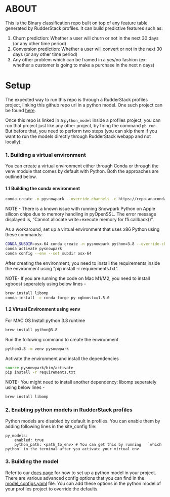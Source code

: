 # ABOUT

This is the Binary classification repo built on top of any feature table generated by RudderStack profiles. It can build predictive features such as:
1. Churn prediction: Whether a user will churn or not in the next 30 days (or any other time period)
2. Conversion prediction: Whether a user will convert or not in the next 30 days (or any other time period)
3. Any other problem which can be framed in a yes/no fashion (ex: whether a customer is going to make a purchase in the next n days)

# Setup 
The expected way to run this repo is through a RudderStack profiles project, linking this github repo url in a python model. One such project can be found [here](https://github.com/rudderlabs/rudderstack-profiles-shopify-churn.git).

Once this repo is linked in a `python_model` inside a profiles project, you can run that project just like any other project, by firing the command `pb run`. But before that, you need to perform two steps (you can skip them if you want to run the models directly through RudderStack webapp and not locally):

### 1. Building a virtual environment

You can create a virtual environment either through Conda or through the venv module that comes by default with Python. Both the approaches are outlined below. 

#### 1.1 Building the conda environment

```bash
conda create -n pysnowpark --override-channels -c https://repo.anaconda.com/pkgs/snowflake python=3.8
```

NOTE - There is a known issue with running Snowpark Python on Apple silicon chips due to memory handling in pyOpenSSL. The error message displayed is, “Cannot allocate write+execute memory for ffi.callback()”.

As a workaround, set up a virtual environment that uses x86 Python using these commands:
```bash
CONDA_SUBDIR=osx-64 conda create -n pysnowpark python=3.8 --override-channels -c https://repo.anaconda.com/pkgs/snowflake
conda activate pysnowpark
conda config --env --set subdir osx-64
```
After creating the environment, you need to install the requirements inside the environment using "pip install -r requirements.txt".

NOTE- If you are running the code on Mac M1/M2, you need to install xgboost seperately using below lines -
```bash
brew install libomp
conda install -c conda-forge py-xgboost==1.5.0
```

#### 1.2 Virtual Environment using venv

For MAC OS
Install python 3.8 runtime 

```bash
brew install python@3.8
```
Run the following command to create the environment 
```bash
python3.8 -m venv pysnowpark 
```

Activate the environment and install the dependencies
```bash
source pysnowpark/bin/activate
pip install -r requirements.txt
```

NOTE- You might need to install another dependency: libomp seperately using below lines -
```bash
brew install libomp
```


### 2. Enabling python models in RudderStack profiles

Python models are disabled by default in profiles. You can enable them by adding following lines in the site_config file:
```
py_models:
    enabled: true
    python_path: <path_to_env> # You can get this by running   `which python` in the terminal after you activate your virtual env
```

### 3. Building the model

Refer to our [docs page](https://www.rudderstack.com/docs/profiles/predictions/) for how to set up a python model in your project. There are various advanced config options that you can find in the [model_configs.yaml](src/predictions/rudderstack_predictions/config/model_configs.yaml) file. You can add these options in the python model of your profiles project to override the defaults.